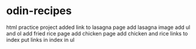 # odin-recipes
html practice project
added link to lasagna page
add lasagna image 
add ul and ol
add fried rice page
add chicken page
add chicken and rice links to index
put links in index in ul